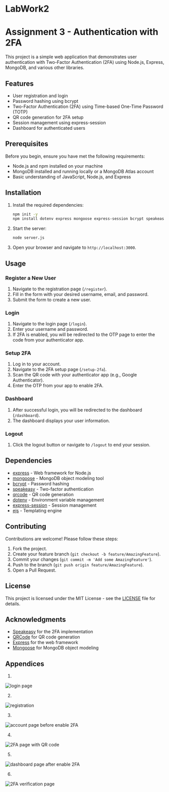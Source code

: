 # LabWork2

# Assignment 3 - Authentication with 2FA

This project is a simple web application that demonstrates user authentication with Two-Factor Authentication (2FA) using Node.js, Express, MongoDB, and various other libraries.

## Features

- User registration and login
- Password hashing using bcrypt
- Two-Factor Authentication (2FA) using Time-based One-Time Password (TOTP)
- QR code generation for 2FA setup
- Session management using express-session
- Dashboard for authenticated users

## Prerequisites

Before you begin, ensure you have met the following requirements:

- Node.js and npm installed on your machine
- MongoDB installed and running locally or a MongoDB Atlas account
- Basic understanding of JavaScript, Node.js, and Express

## Installation

1. Install the required dependencies:

    ```bash
    npm init -y
    npm install dotenv express mongoose express-session bcrypt speakeasy qrcode ejs
    ```

2. Start the server:

    ```bash
    node server.js
    ```

3. Open your browser and navigate to `http://localhost:3000`.

## Usage

### Register a New User

1. Navigate to the registration page (`/register`).
2. Fill in the form with your desired username, email, and password.
3. Submit the form to create a new user.

### Login

1. Navigate to the login page (`/login`).
2. Enter your username and password.
3. If 2FA is enabled, you will be redirected to the OTP page to enter the code from your authenticator app.

### Setup 2FA

1. Log in to your account.
2. Navigate to the 2FA setup page (`/setup-2fa`).
3. Scan the QR code with your authenticator app (e.g., Google Authenticator).
4. Enter the OTP from your app to enable 2FA.

### Dashboard

1. After successful login, you will be redirected to the dashboard (`/dashboard`).
2. The dashboard displays your user information.

### Logout

1. Click the logout button or navigate to `/logout` to end your session.

## Dependencies

- [express](https://expressjs.com/) - Web framework for Node.js
- [mongoose](https://mongoosejs.com/) - MongoDB object modeling tool
- [bcrypt](https://www.npmjs.com/package/bcrypt) - Password hashing
- [speakeasy](https://www.npmjs.com/package/speakeasy) - Two-factor authentication
- [qrcode](https://www.npmjs.com/package/qrcode) - QR code generation
- [dotenv](https://www.npmjs.com/package/dotenv) - Environment variable management
- [express-session](https://www.npmjs.com/package/express-session) - Session management
- [ejs](https://ejs.co/) - Templating engine

## Contributing

Contributions are welcome! Please follow these steps:

1. Fork the project.
2. Create your feature branch (`git checkout -b feature/AmazingFeature`).
3. Commit your changes (`git commit -m 'Add some AmazingFeature'`).
4. Push to the branch (`git push origin feature/AmazingFeature`).
5. Open a Pull Request.

## License

This project is licensed under the MIT License - see the [LICENSE](LICENSE) file for details.

## Acknowledgments

- [Speakeasy](https://github.com/speakeasyjs/speakeasy) for the 2FA implementation
- [QRCode](https://github.com/soldair/node-qrcode) for QR code generation
- [Express](https://expressjs.com/) for the web framework
- [Mongoose](https://mongoosejs.com/) for MongoDB object modeling

## Appendices

1. 
![login page]({33E48849-2769-40F2-AA4A-50AF8D4A5705}.png)

2.
![registration]({98188764-10DF-429D-8A8D-DFFBC533C528}.png)

3.
![account page before enable 2FA]({C4CF1216-F64D-4853-B562-BE97E186856D}.png)

4.
![2FA page with QR code]({03636974-F3B3-40A1-87C0-B2CE5E71E635}.png)

5.
![dashboard page after enable 2FA]({1E9EAF1A-E7B1-4195-89CE-3BB6D546E974}.png)

6.
![2FA verification page]({6EB05674-6179-499E-81A4-EB85FFA3EAC2}.png)